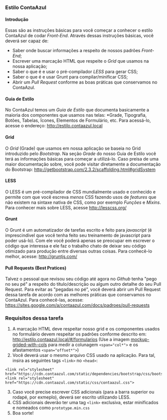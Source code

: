 ### Estilo ContaAzul

#### Introdução

Essas são as instruções básicas para você começar a conhecer o estilo ContaAzul de codar *Front-End*.
Através dessas instruções básicas, você deverá ser capaz de:
- Saber onde buscar informações a respeito de nossos padrões *Front-End*;
- Escrever uma marcação HTML que respeite o *Grid* que usamos na nossa aplicação;
- Saber o que é e usar o pré-compilador *LESS* para gerar CSS;
- Saber o que é e usar Grunt para compilar/minificar CSS;
- Abrir um *Pull Request* conforme as boas práticas que conservamos no ContaAzul.

#### Guia de Estilo
No ContaAzul temos um *Guia de Estilo* que documenta basicamente a maioria dos componentes que usamos nas telas: *Grade, Tipografia, Botões, Tabelas, Ícones, Elementos de Formulário, etc.
Para acessá-lo, acesse o endereço: http://estilo.contaazul.local

#### Grid
O *Grid* (Grade) que usamos em nossa aplicação se baseia no Grid introduzido pelo *Bootstrap*. Na seção *Grade* do nosso Guia de Estilo você terá as informações básicas para começar a utilizá-lo. Caso preisa de uma maior documentação sobre, você pode visitar diretamente a documentação do Bootstrap: http://getbootstrap.com/2.3.2/scaffolding.html#gridSystem

#### LESS
O LESS é um pré-compilador de CSS mundialmente usado e conhecido e permite com que você escreva *menos* CSS fazendo usos de *features* que não existem na sintaxe nativa de CSS, como por exemplo *Funções* e *Mixins*.
Para conhecer mais sobre LESS, acesse http://lesscss.org/

#### Grunt
O Grunt é um automatizador de tarefas escrito e feito para *javascript* (é imprescindível que você tenha feito seu treinamento de javascript para poder usá-lo).
Com ele você poderá apenas se preocupar em escrever o código que interessa e ele faz o trabalho chato de deixar seu código otimizado para produção entre diversas outras coisas.
Para conhecê-lo melhor, acesse: http://gruntjs.com/

#### Pull Requests (Best Pratices)
Talvez o pessoal que revisou seu código até agora no *Github* tenha "pego no seu pé" a respeito do título/descrição ou algum outro detalhe do seu Pull Request. Para evitar as "pegadas no pé", você deverá abrir um Pull Request dessa tarefa de acordo com as melhores práticas que conservamos no ContaAzul.
Para conhecê-las, acesse: https://sites.google.com/a/contaazul.com/docs/padroes/pull-requests

### Requisitos dessa tarefa

1. A marcação HTML deve respeitar nosso grid e os componentes usados no formulário devem respeitar os padrões conforme descrito em: http://estilo.contaazul.local/#/formularios (Use a imagem [mockup-grided-with-cols](https://raw.githubusercontent.com/ContaAzul/intern-challenge/master/mockup/mockup-grided-with-cols.png) para medir a colunagem `<span="col*">` e os afastamentos `<span="offset*">`)
2. Você deverá usar o mesmo arquivo CSS usado na aplicação. Para tal, insira as seguintes tags `<link>` no `<head>`: 
```
<link rel="stylesheet" href="https://cdn.contaazul.com/static/dependencies/bootstrap/css/bootstrap.css">
<link rel="stylesheet" href="https://cdn.contaazul.com/static/css/contaazul.css">
```
3. Caso você precise escrever CSS adicionais (para a barra superior ou rodapé, por exmeplo), deverá ser escrito utilizando LESS.
4. CSS adicionais deverão ter uma tag `<link>` exclusiva, estar minificados e nomeados como `prototype.min.css`
5. Boa sorte!
